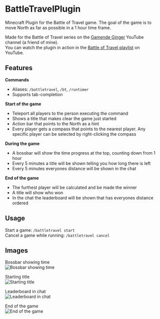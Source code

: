 # BattleTravelPlugin
Minecraft Plugin for the Battle of Travel game. The goal of the game is to move North as far as possible in a 1 hour time frame. 

Made for the Battle of Travel series on the [Gamende Ginger](https://www.youtube.com/channel/UCA05F236HZuPYrCMZlzbkgQ) YouTube channel (a friend of mine).  
You can watch the plugin in action in the [Battle of Travel playlist](https://www.youtube.com/playlist?list=PLWfVxOe8YouRxj8sdQTtphrj6urjrT0Qe) on YouTube. 

## Features

**Commands**
* Aliases: `/battletravel`, `/bt`, `/runtimer`
* Supports tab-completion

**Start of the game**
* Teleport all players to the person executing the command
* Shows a title that makes clear the game just started
* Action bar that points to the North as a hint
* Every player gets a compass that points to the nearest player. Any specific player can be selected by right-clicking the compass

**During the game**
* A bossbar will show the time progress at the top, counting down from 1 hour
* Every 5 minutes a title will be shown telling you how long there is left
* Every 5 minutes everyones distance will be shown in the chat

**End of the game**
* The furthest player will be calculated and be made the winner
* A title will show who won
* In the chat the leaderboard will be shown that has everyones distance ordered

## Usage

Start a game: `/battletravel start`  
Cancel a game while running: `/battletravel cancel`  

## Images

Bossbar showing time  
![Bossbar showing time](https://user-images.githubusercontent.com/26067369/158135574-41b811e6-be1f-4733-8ab2-1cb4fbd9075b.png)

Starting title  
![Starting title](https://user-images.githubusercontent.com/26067369/158135725-750a2614-a53c-4645-81c5-f291476a3f4d.png)

Leaderboard in chat  
![Leaderboard in chat](https://user-images.githubusercontent.com/26067369/158135840-aebab51a-3053-4449-b20b-c30ddc07fa60.png)

End of the game  
![End of the game](https://user-images.githubusercontent.com/26067369/158136003-59e419e9-44d9-4fe4-9fd9-deb58bb2c1e9.png)
